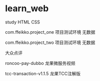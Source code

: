 # learn_web
study HTML CSS



com.ffeikko.project_one 项目测试环境 无数据

com.ffeikko.project_two   项目测试环境 无数据

大众点评 

roncoo-pay-dubbo   龙果微服务视频

tcc-transaction-v1.1.5 龙果TCC注解版